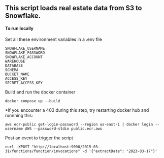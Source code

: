 ## This script loads real estate data from S3 to Snowflake.

#### To run locally

Set all these environment variables in a .env file

```
SNOWFLAKE_USERNAME
SNOWFLAKE_PASSWORD
SNOWFLAKE_ACCOUNT
WAREHOUSE
DATABASE
SCHEMA
BUCKET_NAME
ACCESS_KEY
SECRET_ACCESS_KEY
```

Build and run the docker container

`docker compose up --build`

*If you encounter a 403 during this step, try restarting docker hub and runnning this:

`aws ecr-public get-login-password --region us-east-1 | docker login --username AWS --password-stdin public.ecr.aws`

Post an event to trigger the script

`curl -XPOST "http://localhost:9000/2015-03-31/functions/function/invocations" -d '{"extractDate": "2023-03-17"}'`
